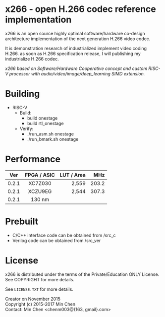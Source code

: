 
x266 - open H.266 codec reference implementation
==========================================

x266 is an open source highly optimal software/hardware co-design architecture implementation of the next generation H.266 video codec.

It is demonstration research of industrialized implement video coding H.266. as soon as H.266 specification release, I will publishing my industrialize H.266 codec.

_x266 based on Software/Hardware Cooperative concept and custom RISC-V processor with audio/video/image/deep_learning SIMD extension._


Building
========

- RISC-V<br>
    * Build:<br>
      * build onestage<br>
      * build rtl_onestage<br>
    * Verify:<br>
      * ./run_asm.sh onestage<br>
      * ./run_bmark.sh onestage<br>

Performance
========

|   Ver   |  FPGA / ASIC   |   LUT / Area  |   MHz  |
| :-----: |     :---:      |       ---:    |   ---: |
|  0.2.1  |     XC7Z030    |      2,559    |  203.2 |
|  0.2.1  |     XCZU9EG    |      2,544    |  307.3 |
|  0.2.1  |     130 nm     |               |        |


Prebuilt
=================

- C/C++ interface code can be obtained from /src_c<br>
- Verilog code can be obtained from /src_ver<br>


License
=======

x266 is distributed under the terms of the Private/Education ONLY License.
See COPYRIGHT for more details.

See `LICENSE.TXT` for more details.

Creator on November 2015<br>
Copyright (c) 2015-2017 Min Chen<br>
Contact: Min Chen <chenm003@{163, gmail}.com><br>
